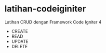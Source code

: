 # latihan-codeiginiter
Latihan CRUD dengan Framework Code Igniter 4
- CREATE
- READ
- UPDATE
- DELETE

